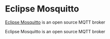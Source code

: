 # Eclipse Mosquitto

[Eclipse Mosquitto](https://mosquitto.org/) is an open source MQTT broker

Eclipse Mosquitto is an open source MQTT broker
